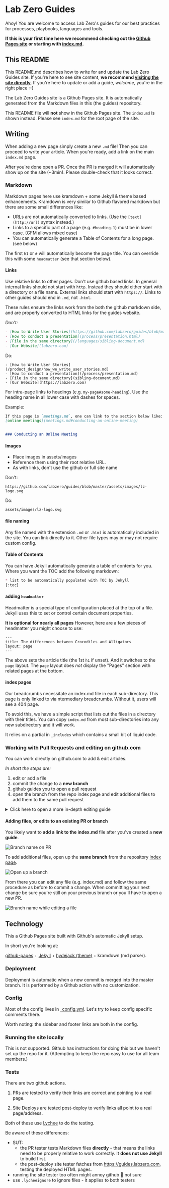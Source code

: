 # Lab Zero Guides
Ahoy! You are welcome to access Lab Zero's guides for our best practices for processes, playbooks, languages and tools.

**If this is your first time here we recommend checking out the [Github Pages site](https://guides.labzero.com) or starting with [index.md](index.md).**

## This README

This README.md describes how to write for and update the Lab Zero Guides site.  If you're here to see site content, **we recommend [visiting the site directly](https://guides.labzero.com)**.  If you're here to update or add a guide, *welcome*, you're in the right place :-)

The Lab Zero Guides site is a Github Pages site.  It is automatically generated from the Markdown files in this (the guides) repository.

This README file will **not** show in the Github Pages site.  The `index.md` is shown instead.  Please see `index.md` for the root page of the site.

## Writing

When adding a new page simply create a new `.md` file!  Then you can proceed to write your article.  When you're ready, add a link on the main `index.md` page.

After you're done open a PR.  Once the PR is merged it will automatically show up on the site (~3min).  Please double-check that it looks correct.

### Markdown

Markdown pages here use kramdown + some Jekyll & theme based enhancements.  Kramdown is very similar to Github flavored markdown but there are some small differences like:

* URLs are not automatically converted to links. (Use the `[text](http://url)` syntax instead.)
* Links to a specific part of a page (e.g. `#heading-1`) must be in lower case.  (GFM allows mixed case)
* You can automatically generate a Table of Contents for a long page. (see below)

The first `h1` or `#` will automatically become the page title.  You can override this with some `headmatter` (see that section below).

#### Links

Use relative links to other pages.  Don't use github based links.  In general internal links should not start with `http`.  Instead they should either start with a directory or a file name.  External links should start with `https://`.  Links to other guides should end in `.md`, not `.html`.

These rules ensure the links work from the both the github markdown side, and are properly converted to HTML links for the guides website.

*Don't:*
```md
- [How to Write User Stories](https://github.com/labzero/guides/blob/master/product_design/how_we_write_user_stories.md)
- [How to conduct a presentation](process/presentation.html)
- [File in the same directory](/languages/sibling-document.md)
- [Our Website](labzero.com)
```

Do:
```md'
- [How to Write User Stories](/product_design/how_we_write_user_stories.md)
- [How to conduct a presentation](/process/presentation.md)
- [File in the same directory](sibling-document.md)
- [Our Website](https://labzero.com)
```


For intra-page links to headings (e.g. `my-page#some-heading`).  Use the heading name in all lower case with dashes for spaces.

Example:

```md
If this page is `meetings.md`, one can link to the section below like:
[online meetings](meetings.md#conducting-an-online-meeting)


### Conducting an Online Meeting
```

#### Images

* Place images in assets/images
* Reference them using their root relative URL.
* As with links, don't use the github or full site name

Don't:
```
https://github.com/labzero/guides/blob/master/assets/images/lz-logo.svg
```

Do:
```
assets/images/lz-logo.svg
```

#### file naming

Any file named with the extension `.md` or `.html` is automatically included in the site.  You can link directly to it.  Other file types may or may not require custom config.

#### Table of Contents

You can have Jekyll automatically generate a table of contents for you.  Where you want the TOC add the following markdown:

```md
* list to be automatically populated with TOC by Jekyll
{:toc}
```

#### adding `headmatter`

Headmatter is a special type of configuration placed at the top of a file.  Jekyll uses this to set or control certain document properties.

**It is optional for nearly all pages**  However, here are a few pieces of headmatter you might choose to use:

```
---
title: The differences between Crocodiles and Alligators
layout: page
---
```

The above sets the article title (the 1st `h1` if unset).  And it switches to the `page` layout.  The `page` layout does *not* display the "Pages" section with related pages at the bottom.

#### index pages

Our breadcrumbs necessitate an index.md file in each sub-directory.  This page is only linked to via ntermediary breadcrumbs.  Without it, users will see a 404 page.  

To avoid this, we have a simple script that lists out the files in a directory with their titles.  You can copy `index.md` from most sub-directories into any new subdirectory and it will work.  

It relies on a partial in `_includes` which contains a small bit of liquid code.

### Working with Pull Requests and editing on github.com

You can work directly on github.com to add & edit articles.  

_In short the steps are:_

1. edit or add a file
2. commit the change to a **new branch**
3. github guides you to open a pull request
4. open the branch from the repo index page and edit additional files to add them to the same pull request

<details><summary>Click here to open a more in-depth editing guide</summary>

> Note that the UI you see may differ from the screenshots below. Github continues to refine their UI.

After you've made your first edit commit the change.

![Commit Changes button](https://github.com/labzero/guides/assets/1916144/b55e0311-138a-4f5d-a120-d9c88b924e37)

You'll note that it says you're creating a new commit and branch.  Copy the branch name for later use.  In this image the branch name is `tgaff-patch-1` (github created that for me).

![Commit changes dialog](https://github.com/labzero/guides/assets/1916144/4b07bf72-b2ab-4315-a03f-61b67aec412f)

Github will direct you to open a Pull Request (PR).  

</details>

#### Adding files, or edits to an existing PR or branch

You likely want to **add a link to the index.md** file after you've created a **new guide**.  

![Branch name on PR](https://github.com/labzero/guides/assets/1916144/39bf97fa-96e3-40c7-9276-8046ef9e9448)

To add additional files, open up the **same branch** from the repository [index page](https://github.com/labzero/guides/).

![Open up a branch](https://github.com/labzero/guides/assets/1916144/057be955-5557-4aa6-ab38-08a87cc82745)

From there you can edit any file (e.g. index.md) and follow the same procedure as before to commit a change.  When committing your next change be sure you're still on your previous branch or you'll have to open a new PR.

![Branch name while editing a file](https://github.com/labzero/guides/assets/1916144/85443f43-f773-4cbb-8e56-bd3fa35b42f9)

## Technology

This a Github Pages site built with Github's automatic Jekyll setup.

In short you're looking at:

[github-pages](https://docs.github.com/en/pages/getting-started-with-github-pages/about-github-pages) + [Jekyll](https://jekyllrb.com/) + [hydejack (theme)](https://hydejack.com/docs/) + kramdown (md parser).

### Deployment

Deployment is automatic when a new commit is merged into the master branch.  It is performed by a Github action with no customization.

### Config

Most of the config lives in [_config.yml](/_config.yml).  Let's try to keep config specific comments there.

Worth noting: the sidebar and footer links are both in the config.

### Running the site locally

This is not supported.  Github has instructions for doing this but we haven't set up the repo for it.  (Attempting to keep the repo easy to use for all team members.)

### Tests

There are two github actions.  

1) PRs are tested to verify their links are correct and pointing to a real page.

2) Site Deploys are tested post-deploy to verify links all point to a real page/address.

Both of these use [Lychee](https://github.com/lycheeverse/lychee-action/) to do the testing.

Be aware of these differences:

  * SUT:
    * the PR tester tests Markdown files **directly** - that means the links need to be properly relative to work correctly.  It **does not use Jekyll** to build first.
    * the post-deploy site tester fetches from https://guides.labzero.com, testing the deployed HTML pages.
  * running the site tester too often might annoy github :shrug: not sure
  * use `.lycheeignore` to ignore files - it applies to both testers